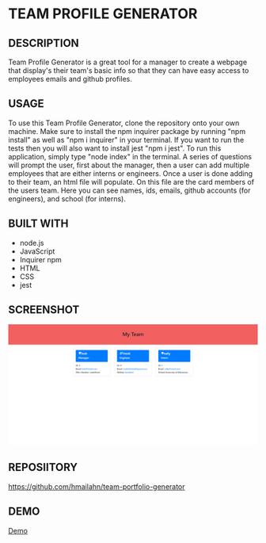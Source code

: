# TEAM PROFILE GENERATOR

## DESCRIPTION
Team Profile Generator is a great tool for a manager to create a webpage that display's their team's basic info so that they can have easy access to employees emails and github profiles.

## USAGE
To use this Team Profile Generator, clone the repository onto your own machine. Make sure to install the npm inquirer package by running "npm install" as well as "npm i inquirer" in your terminal. If you want to run the tests then you will also want to install jest "npm i jest". To run this application, simply type "node index" in the terminal. A series of questions will prompt the user, first about the manager, then a user can add multiple employees that are either interns or engineers. Once a user is done adding to their team, an html  file will populate. On this file are the card members of the users team. Here you can see names, ids, emails, github accounts (for engineers), and school (for interns). 

## BUILT WITH
* node.js
* JavaScript
* Inquirer npm
* HTML
* CSS
* jest

## SCREENSHOT
![image](https://github.com/hmailahn/team-portfolio-generator/blob/main/dist/assets/screenshot.png)

## REPOSIITORY
https://github.com/hmailahn/team-portfolio-generator
## DEMO
[Demo](https://drive.google.com/file/d/1euS_tevhrRssw5Rgad_Llao6kmXK3KwJ/view)
